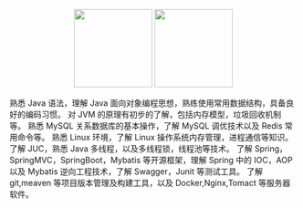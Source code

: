 <center>
<figure>
<img height="137px" src="https://github-readme-stats.vercel.app/api?username=lhh520&hide_title=true&hide_border=true&show_icons=trueline_height=21&text_color=000&icon_color=000&bg_color=0,ea6161,ffc64d,fffc4d,52fa5a&theme=graywhite" />

<img height="137px" src="https://github-readme-stats.vercel.app/api/top-langs/?username=lhh520&hide_title=true&hide_border=true&layout=compact&langs_count=6&text_color=000&icon_color=fff&bg_color=0,52fa5a,4dfcff,c64dff&theme=graywhite" />
</figure>
</center>
熟悉 Java 语法，理解 Java 面向对象编程思想，熟练使用常用数据结构，具备良好的编码习惯。 
对 JVM 的原理有初步的了解，包括内存模型，垃圾回收机制等。 
熟悉 MySQL 关系数据库的基本操作，了解 MySQL 调优技术以及 Redis 常用命令等。 
熟悉 Linux 环境，了解 Linux 操作系统内存管理，进程通信等知识。 了解 JUC，熟悉 Java 多线程，以及多线程锁，线程池等技术。 
了解 Spring，SpringMVC，SpringBoot，Mybatis 等开源框架，理解 Spring 中的 IOC，AOP 以及 Mybatis 逆向工程技术，了解 Swagger，Junit 等测试工具。 
了解 git,meaven 等项目版本管理及构建工具，以及 Docker,Nginx,Tomact 等服务器软件。



